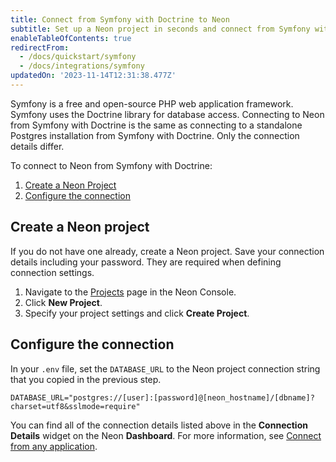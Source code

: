 ```yaml
---
title: Connect from Symfony with Doctrine to Neon
subtitle: Set up a Neon project in seconds and connect from Symfony with Doctrine
enableTableOfContents: true
redirectFrom:
  - /docs/quickstart/symfony
  - /docs/integrations/symfony
updatedOn: '2023-11-14T12:31:38.477Z'
---
```


Symfony is a free and open-source PHP web application framework. Symfony uses the Doctrine library for database access. Connecting to Neon from Symfony with Doctrine is the same as connecting to a standalone Postgres installation from Symfony with Doctrine. Only the connection details differ.

To connect to Neon from Symfony with Doctrine:

1. [Create a Neon Project](#create-a-neon-project)
2. [Configure the connection](#configure-the-connection)

## Create a Neon project

If you do not have one already, create a Neon project. Save your connection details including your password. They are required when defining connection settings.

1. Navigate to the [Projects](https://console.neon.tech/app/projects) page in the Neon Console.
2. Click **New Project**.
3. Specify your project settings and click **Create Project**.

## Configure the connection

In your `.env` file, set the `DATABASE_URL` to the Neon project connection string that you copied in the previous step.

```shell
DATABASE_URL="postgres://[user]:[password]@[neon_hostname]/[dbname]?charset=utf8&sslmode=require"
```


You can find all of the connection details listed above in the **Connection Details** widget on the Neon **Dashboard**. For more information, see [Connect from any application](/docs/connect/connect-from-any-app).

<NeedHelp/>
